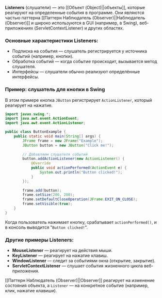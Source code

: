 **Listeners** (слушатели) — это [[Объект (Object)||объекты]], которые реагируют на определенные события в программе. Они являются частью паттерна [[Паттерн Наблюдатель (Observer)||Наблюдатель (Observer)]] и широко используются в GUI (например, в Swing), веб-приложениях (ServletContextListener) и других областях.

### Основные характеристики Listeners:

- Подписка на события — слушатель регистрируется у источника событий (например, кнопки).
- Обработка событий — когда событие происходит, вызывается метод слушателя.
- Интерфейсы — слушатели обычно реализуют определённые интерфейсы.


### Пример: слушатель для кнопки в Swing

В этом примере кнопка `JButton` регистрирует `ActionListener`, который реагирует на нажатие.

```java
import javax.swing.*;
import java.awt.event.ActionEvent;
import java.awt.event.ActionListener;

public class ButtonExample {
    public static void main(String[] args) {
        JFrame frame = new JFrame("Example");
        JButton button = new JButton("Click me!");
		
        // Добавляем слушателя событий
        button.addActionListener(new ActionListener() {
            @Override
            public void actionPerformed(ActionEvent e) {
                System.out.println("Button clicked!");
            }
        });
		
        frame.add(button);
        frame.setSize(200, 200);
        frame.setDefaultCloseOperation(JFrame.EXIT_ON_CLOSE);
        frame.setVisible(true);
    }
}
```

Когда пользователь нажимает кнопку, срабатывает `actionPerformed()`, и в консоль выводится "`Button clicked!`".


### Другие примеры Listeners:

- **MouseListener** — реагирует на действия мыши.
- **KeyListener** — реагирует на нажатие клавиш.
- **WindowListener** — следит за событиями окна (открытие, закрытие).
- **ServletContextListener** — слушает события жизненного цикла веб-приложения.


[[Паттерн Наблюдатель (Observer)||Observer]] реагирует на изменение состояния объекта, а `Listener` — на конкретное событие (например, клик, нажатие клавиши).